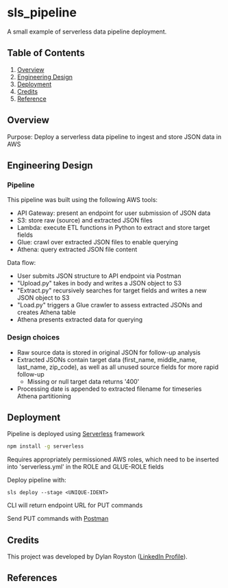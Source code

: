 # sls_pipeline
A small example of serverless data pipeline deployment. 

## Table of Contents
1. [Overview](#about)
2. [Engineering Design](#engineering-design)
3. [Deployment](#deployment)
4. [Credits](#credits)
5. [Reference](#references)


## Overview

Purpose: Deploy a serverless data pipeline to ingest and store JSON data in AWS

## Engineering Design

### Pipeline

This pipeline was built using the following AWS tools:
 - API Gateway: present an endpoint for user submission of JSON data
 - S3: store raw (source) and extracted JSON files
 - Lambda: execute ETL functions in Python to extract and store target fields
 - Glue: crawl over extracted JSON files to enable querying
 - Athena: query extracted JSON file content

Data flow:
 - User submits JSON structure to API endpoint via Postman
 - "Upload.py" takes in body and writes a JSON object to S3
 - "Extract.py" recursively searches for target fields and writes a new JSON object to S3
 - "Load.py" triggers a Glue crawler to assess extracted JSONs and creates Athena table
 - Athena presents extracted data for querying
 
 
### Design choices
 - Raw source data is stored in original JSON for follow-up analysis
 - Extracted JSONs contain target data (first_name, middle_name, last_name, zip_code), as well as all unused source fields for more rapid follow-up
	- Missing or null target data returns '400'
 - Processing date is appended to extracted filename for timeseries Athena partitioning

## Deployment

Pipeline is deployed using [Serverless](https://www.serverless.com/) framework
```bash
npm install -g serverless
```

Requires appropriately permissioned AWS roles, which need to be inserted into 'serverless.yml' in the ROLE and GLUE-ROLE fields

Deploy pipeline with:
```
sls deploy --stage <UNIQUE-IDENT>
```
CLI will return endpoint URL for PUT commands


Send PUT commands with [Postman](https://www.postman.com/)


## Credits

This project was developed by Dylan Royston ([LinkedIn Profile](https://www.linkedin.com/in/dylanroyston/)).

## References






